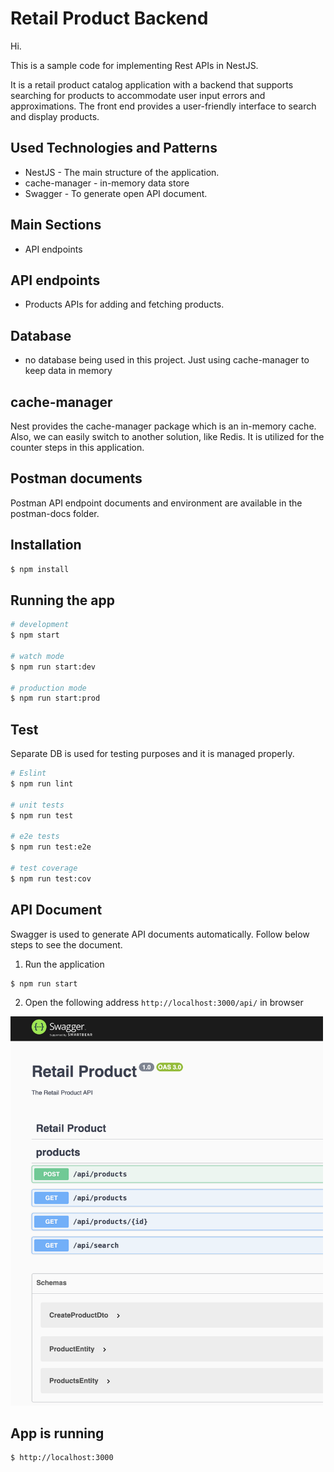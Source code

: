 <h1>Retail Product Backend</h1>

Hi.

This is a sample code for implementing Rest APIs in NestJS.

It is a retail product catalog application with a backend that supports searching for
products to accommodate user input errors and approximations. The front end provides a
user-friendly interface to search and display products.

## Used Technologies and Patterns

- NestJS - The main structure of the application.
- cache-manager - in-memory data store
- Swagger - To generate open API document.

## Main Sections

- API endpoints

## API endpoints

- Products APIs for adding and fetching products.

## Database

- no database being used in this project. Just using cache-manager to keep data in memory

## cache-manager

Nest provides the cache-manager package which is an in-memory cache. Also, we can easily switch to another solution, like Redis. It is utilized for the counter steps in this application.

## Postman documents

Postman API endpoint documents and environment are available in the postman-docs folder.

## Installation

```bash
$ npm install
```

## Running the app

```bash
# development
$ npm start

# watch mode
$ npm run start:dev

# production mode
$ npm run start:prod
```

## Test

Separate DB is used for testing purposes and it is managed properly.

```bash
# Eslint
$ npm run lint

# unit tests
$ npm run test

# e2e tests
$ npm run test:e2e

# test coverage
$ npm run test:cov
```

## API Document

Swagger is used to generate API documents automatically. Follow below steps to see the document.

1. Run the application

```bash
$ npm run start
```

2. Open the following address `http://localhost:3000/api/` in browser

<img src="./assets/swagger.png" width="500">

## App is running

```bash
$ http://localhost:3000
```
